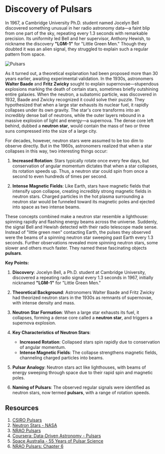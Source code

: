 # Discovery of Pulsars

In 1967, a Cambridge University Ph.D. student named Jocelyn Bell discovered something unusual in her radio astronomy data—a faint blip from one part of the sky, repeating every 1.3 seconds with remarkable precision. Its uniformity led Bell and her supervisor, Anthony Hewish, to nickname the discovery **"LGM-1"** for "Little Green Men." Though they doubted it was an alien signal, they struggled to explain such a regular pattern from space.

![Pulsars](https://spaceaustralia.com/sites/default/files/2022-08/Jocelyn_First_Pulsar_with_Chart_Recordings.jpg)

As it turned out, a theoretical explanation had been proposed more than 30 years earlier, awaiting experimental validation. In the 1930s, astronomers **Walter Baade** and **Fritz Zwicky** sought to explain supernovae—stupendous explosions marking the death of certain stars, sometimes briefly outshining entire galaxies. When the neutron, a subatomic particle, was discovered in 1932, Baade and Zwicky recognized it could solve their puzzle. They hypothesized that when a large star exhausts its nuclear fuel, it rapidly collapses under its own gravity. The star's core transforms into an incredibly dense ball of neutrons, while the outer layers rebound in a massive explosion of light and energy—a supernova. The dense core left behind, dubbed a **neutron star**, would contain the mass of two or three suns compressed into the size of a large city.

For decades, however, neutron stars were assumed to be too dim to observe directly. But in the 1960s, astronomers realized that when a star collapses in this way, two interesting things occur:

1. **Increased Rotation**: Stars typically rotate once every few days, but conservation of angular momentum dictates that when a star collapses, its rotation speeds up. Thus, a neutron star could spin from once a second to even hundreds of times per second.

2. **Intense Magnetic Fields**: Like Earth, stars have magnetic fields that intensify upon collapse, creating incredibly strong magnetic fields in neutron stars. Charged particles in the hot plasma surrounding a neutron star would be funneled toward its magnetic poles and ejected into space as two intense beams.

These concepts combined make a neutron star resemble a lighthouse: spinning rapidly and flashing energy beams across the universe. Suddenly, the signal Bell and Hewish detected with their radio telescope made sense. Instead of "little green men" contacting Earth, the pulses they observed were the beams of a spinning neutron star sweeping past Earth every 1.3 seconds. Further observations revealed more spinning neutron stars, some slower and others much faster. They named these fascinating objects **pulsars**.

**Key Points:**

1. **Discovery**: Jocelyn Bell, a Ph.D. student at Cambridge University, discovered a repeating radio signal every 1.3 seconds in 1967, initially nicknamed **"LGM-1"** for "Little Green Men."

2. **Theoretical Background**: Astronomers Walter Baade and Fritz Zwicky had theorized neutron stars in the 1930s as remnants of supernovae, with intense density and mass.

3. **Neutron Star Formation**: When a large star exhausts its fuel, it collapses, forming a dense core called a **neutron star**, and triggers a supernova explosion.

4. **Key Characteristics of Neutron Stars**:
   - **Increased Rotation**: Collapsed stars spin rapidly due to conservation of angular momentum.
   - **Intense Magnetic Fields**: The collapse strengthens magnetic fields, channeling charged particles into beams.

5. **Pulsar Analogy**: Neutron stars act like lighthouses, with beams of energy sweeping through space due to their rapid spin and magnetic poles.

6. **Naming of Pulsars**: The observed regular signals were identified as neutron stars, now termed **pulsars**, with a range of rotation speeds.

## Resources

1. [CSIRO Pulsars](https://www.atnf.csiro.au/outreach/education/everyone/pulsars/index.html)
2. [Neutron Stars - NASA](https://imagine.gsfc.nasa.gov/science/objects/neutron_stars1.html#:~:text=Most%20neutron%20stars%20are%20observed,along%20the%20two%20magnetic%20poles)
3. [NRAO Pulsars](https://public.nrao.edu/radio-astronomy/pulsars/)
4. [Coursera: Data-Driven Astronomy - Pulsars](https://www.coursera.org/learn/data-driven-astronomy/lecture/Q0lWr/pulsars)
5. [Space Australia - 55 Years of Pulsar Science](https://spaceaustralia.com/feature/55-years-pulsar-science)
6. [NRAO Pulsars: Chapter 6](https://www.cv.nrao.edu/~sransom/web/Ch6.html)
